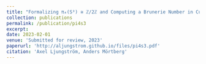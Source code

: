 ```yaml
---
title: "Formalizing π₄(S³) ≅ ℤ/2ℤ and Computing a Brunerie Number in Cubical Agda"
collection: publications
permalink: /publication/pi4s3
excerpt:
date: 2023-02-01
venue: 'Submitted for review, 2023'
paperurl: 'http://aljungstrom.github.io/files/pi4s3.pdf'
citation: 'Axel Ljungström, Anders Mörtberg'
---
```

